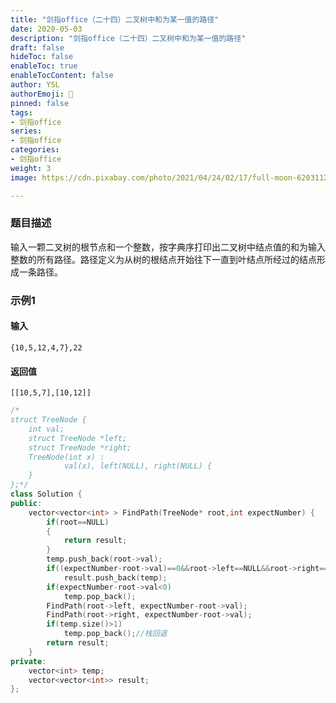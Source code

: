 ```yaml
---
title: "剑指office（二十四）二叉树中和为某一值的路径"
date: 2020-05-03
description: "剑指office（二十四）二叉树中和为某一值的路径"
draft: false
hideToc: false
enableToc: true
enableTocContent: false
author: YSL
authorEmoji: 🎅
pinned: false
tags:
- 剑指office
series:
- 剑指office
categories:
- 剑指office
weight: 3
image: https://cdn.pixabay.com/photo/2021/04/24/02/17/full-moon-6203112__340.jpg

---
```


### 题目描述

输入一颗二叉树的根节点和一个整数，按字典序打印出二叉树中结点值的和为输入整数的所有路径。路径定义为从树的根结点开始往下一直到叶结点所经过的结点形成一条路径。

### 示例1

#### 输入

```
{10,5,12,4,7},22
```

#### 返回值

```
[[10,5,7],[10,12]]
```

```c++
/*
struct TreeNode {
	int val;
	struct TreeNode *left;
	struct TreeNode *right;
	TreeNode(int x) :
			val(x), left(NULL), right(NULL) {
	}
};*/
class Solution {
public:
    vector<vector<int> > FindPath(TreeNode* root,int expectNumber) {
        if(root==NULL)
        {
            return result;
        }
        temp.push_back(root->val);
        if((expectNumber-root->val)==0&&root->left==NULL&&root->right==NULL)//叶结点
            result.push_back(temp);
        if(expectNumber-root->val<0)
            temp.pop_back();
        FindPath(root->left, expectNumber-root->val);
        FindPath(root->right, expectNumber-root->val);
        if(temp.size()>1)
            temp.pop_back();//栈回退
        return result;
    }
private:
    vector<int> temp;
    vector<vector<int>> result;
};
```